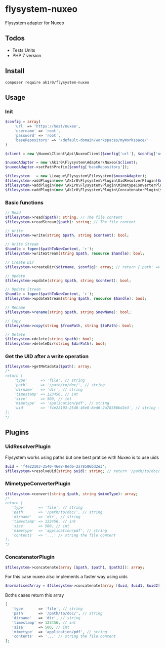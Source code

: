 # flysystem-nuxeo
Flysystem adapter for Nuxeo

## Todos

+ Tests Units
+ PHP 7 version

## Install
```
composer require ak1r0/flysystem-nuxeo
```

## Usage

### Init

```php
$config = array(
    'url' => 'https://host/nuxeo',
    'username' => 'root',
    'password' => 'root',
    'baseRepository' => '/default-domain/workspaces/myWorkspace/'
)

$client = new \Nuxeo\Client\Api\NuxeoClient($config['url'], $config['username'], $config['password']);

$nuxeoAdapter = new \Ak1r0\Flysystem\Adapter\Nuxeo($client);
$nuxeoAdapter->setPathPrefix($config['baseRepository']);

$filesystem   = new \League\Flysystem\Filesystem($nuxeoAdapter);
$filesystem->addPlugin(new \Ak1r0\Flysystem\Plugin\UidResolverPlugin($nuxeoAdapter));
$filesystem->addPlugin(new \Ak1r0\Flysystem\Plugin\MimetypeConverterPlugin($nuxeoAdapter));
$filesystem->addPlugin(new \Ak1r0\Flysystem\Plugin\ConcatenatorPlugin($nuxeoAdapter));
```

### Basic functions

```php
// Read
$filesystem->read($path): string; // The file content
$filesystem->readStream($path): string; // The file content

// Write
$filesystem->write(string $path, string $content): bool;

// Write Stream
$handle = fopen($pathToNewContent, 'r');
$filesystem->writeStream(string $path, resource $handle): bool;

// Create Dir
$filesystem->createDir($dirname, $config): array; // return ['path' => '/path/to/dir/', 'type' => 'dir'];

// Update
$filesystem->update(string $path, string $content): bool;

// Update Stream
$handle = fopen($pathToNewContent, 'r');
$filesystem->updateStream(string $path, resource $handle): bool;

// Rename
$filesystem->rename(string $path, string $newName): bool;

// Copy
$filesystem->copy(string $fromPath, string $toPath): bool;

// Delete
$filesystem->delete(string $path): bool;
$filesystem->deleteDir(string $dirPath): bool;
```

### Get the UID after a write operation

```php
$filesystem->getMetadata($path): array;
/*
return [
    'type'      => 'file', // string
    'path'      => '/path/to/doc/', // string
    'dirname'   => 'dir', // string
    'timestamp' => 123456, // int
    'size'      => 500, // int
    'mimetype'  => 'application/pdf', // string
    'uid'       => 'f4e22103-2540-46e8-8ed6-2a78586bd2e3', // string - only for writes methods
];
*/
```

## Plugins

### UidResolverPlugin
Flysystem works using paths but one best pratice with Nuxeo is to use uids

```php
$uid = 'f4e22103-2540-46e8-8ed6-2a78586bd2e3';
$filesystem->resolveUid(string $uid): string; // return '/path/to/doc/';
```

### MimetypeConverterPlugin
```php
$filesystem->convert(string $path, string $mimeType): array;
/*
return [
   'type'      => 'file', // string
   'path'      => '/path/to/doc/', // string
   'dirname'   => 'dir', // string
   'timestamp' => 123456, // int
   'size'      => 500, // int
   'mimetype'  => 'application/pdf', // string
   'contents'  => '...' // string the file content
];
*/
```

### ConcatenatorPlugin
```php
$filesystem->concatenate(array [$path, $path1, $path2]): array;
```

For this case nuxeo also implements a faster way using uids

```php
$normalisedArray = $filesystem->concatenate(array [$uid, $uid1, $uid2], bool true): array;
```

Boths cases return this array
```php
[
   'type'      => 'file', // string
   'path'      => '/path/to/doc/', // string
   'dirname'   => 'dir', // string
   'timestamp' => 123456, // int
   'size'      => 500, // int
   'mimetype'  => 'application/pdf', // string
   'contents'  => '...' // string the file content
];
```
